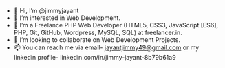 - 👋 Hi, I’m @jimmyjayant 
- 👀 I’m interested in Web Development. 
- 🌱 I’m a Freelance PHP Web Developer (HTML5, CSS3, JavaScript [ES6], PHP, Git, GitHub, Wordpress, MySQL, SQL) at freelancer.in.
- 💞️ I’m looking to collaborate on Web Development Projects. 
- 📫 You can reach me via email- jayantjimmy49@gmail.com or my linkedin profile- linkedin.com/in/jimmy-jayant-8b79b61a9

<!---
jimmyjayant/jimmyjayant is a ✨ special ✨ repository because its `README.md` (this file) appears on your GitHub profile.
You can click the Preview link to take a look at your changes.
--->
